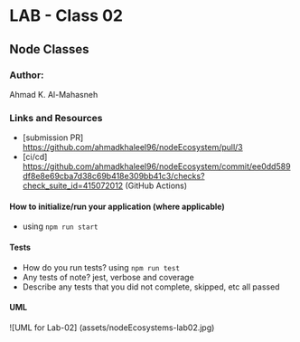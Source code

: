 # LAB - Class 02

## Node Classes 

### Author: 
Ahmad K. Al-Mahasneh

### Links and Resources

- [submission PR] https://github.com/ahmadkhaleel96/nodeEcosystem/pull/3
- [ci/cd] https://github.com/ahmadkhaleel96/nodeEcosystem/commit/ee0dd589df8e8e69cba7d38c69b418e309bb41c3/checks?check_suite_id=415072012 (GitHub Actions)


#### How to initialize/run your application (where applicable)

-  using `npm run start`

#### Tests

- How do you run tests?
  using `npm run test`
- Any tests of note?
   jest, verbose and coverage
- Describe any tests that you did not complete, skipped, etc
   all passed

#### UML 
![UML for Lab-02] (assets/nodeEcosystems-lab02.jpg)